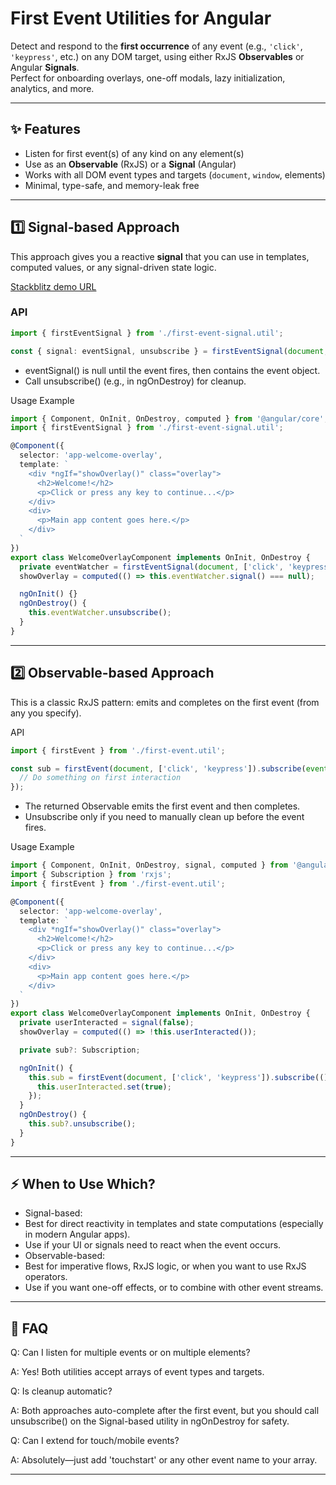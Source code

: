 # First Event Utilities for Angular

Detect and respond to the **first occurrence** of any event (e.g., `'click'`, `'keypress'`, etc.) on any DOM target, using either RxJS **Observables** or Angular **Signals**.  
Perfect for onboarding overlays, one-off modals, lazy initialization, analytics, and more.

---

## ✨ Features

- Listen for first event(s) of any kind on any element(s)
- Use as an **Observable** (RxJS) or a **Signal** (Angular)
- Works with all DOM event types and targets (`document`, `window`, elements)
- Minimal, type-safe, and memory-leak free

---

## 1️⃣ Signal-based Approach

This approach gives you a reactive **signal** that you can use in templates, computed values, or any signal-driven state logic.

[Stackblitz demo URL](https://stackblitz.com/edit/stackblitz-starters-dmgajsru)

### **API**

```ts
import { firstEventSignal } from './first-event-signal.util';

const { signal: eventSignal, unsubscribe } = firstEventSignal(document, ['click', 'keypress']);
```

- eventSignal() is null until the event fires, then contains the event object.
-	Call unsubscribe() (e.g., in ngOnDestroy) for cleanup.

Usage Example

```ts
import { Component, OnInit, OnDestroy, computed } from '@angular/core';
import { firstEventSignal } from './first-event-signal.util';

@Component({
  selector: 'app-welcome-overlay',
  template: `
    <div *ngIf="showOverlay()" class="overlay">
      <h2>Welcome!</h2>
      <p>Click or press any key to continue...</p>
    </div>
    <div>
      <p>Main app content goes here.</p>
    </div>
  `
})
export class WelcomeOverlayComponent implements OnInit, OnDestroy {
  private eventWatcher = firstEventSignal(document, ['click', 'keypress']);
  showOverlay = computed(() => this.eventWatcher.signal() === null);

  ngOnInit() {}
  ngOnDestroy() {
    this.eventWatcher.unsubscribe();
  }
}
```

---

## 2️⃣ Observable-based Approach

This is a classic RxJS pattern: emits and completes on the first event (from any you specify).

API

```ts
import { firstEvent } from './first-event.util';

const sub = firstEvent(document, ['click', 'keypress']).subscribe(event => {
  // Do something on first interaction
});
```

-	The returned Observable emits the first event and then completes.
-	Unsubscribe only if you need to manually clean up before the event fires.

Usage Example

```ts
import { Component, OnInit, OnDestroy, signal, computed } from '@angular/core';
import { Subscription } from 'rxjs';
import { firstEvent } from './first-event.util';

@Component({
  selector: 'app-welcome-overlay',
  template: `
    <div *ngIf="showOverlay()" class="overlay">
      <h2>Welcome!</h2>
      <p>Click or press any key to continue...</p>
    </div>
    <div>
      <p>Main app content goes here.</p>
    </div>
  `
})
export class WelcomeOverlayComponent implements OnInit, OnDestroy {
  private userInteracted = signal(false);
  showOverlay = computed(() => !this.userInteracted());

  private sub?: Subscription;

  ngOnInit() {
    this.sub = firstEvent(document, ['click', 'keypress']).subscribe(() => {
      this.userInteracted.set(true);
    });
  }
  ngOnDestroy() {
    this.sub?.unsubscribe();
  }
}
```

---

## ⚡ When to Use Which?
-	Signal-based:
-	Best for direct reactivity in templates and state computations (especially in modern Angular apps).
-	Use if your UI or signals need to react when the event occurs.
-	Observable-based:
-	Best for imperative flows, RxJS logic, or when you want to use RxJS operators.
-	Use if you want one-off effects, or to combine with other event streams.

---

## 🙋 FAQ

Q: Can I listen for multiple events or on multiple elements?

A: Yes! Both utilities accept arrays of event types and targets.

Q: Is cleanup automatic?

A: Both approaches auto-complete after the first event, but you should call unsubscribe() on the Signal-based utility in ngOnDestroy for safety.

Q: Can I extend for touch/mobile events?

A: Absolutely—just add 'touchstart' or any other event name to your array.

---
